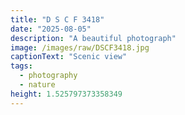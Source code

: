 ```yaml
---
title: "D S C F 3418"
date: "2025-08-05"
description: "A beautiful photograph"
image: /images/raw/DSCF3418.jpg
captionText: "Scenic view"
tags:
  - photography
  - nature
height: 1.525797373358349
---
```

